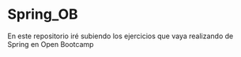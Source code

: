 # Spring_OB
En este repositorio iré subiendo los ejercicios que vaya realizando de Spring en Open Bootcamp
